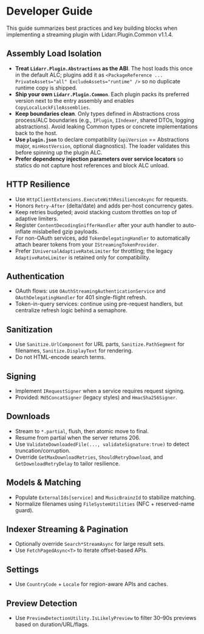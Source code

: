 # Developer Guide

This guide summarizes best practices and key building blocks when implementing a streaming plugin with Lidarr.Plugin.Common v1.1.4.

## Assembly Load Isolation
- **Treat `Lidarr.Plugin.Abstractions` as the ABI**. The host loads this once in the default ALC; plugins add it as `<PackageReference ... PrivateAssets="all" ExcludeAssets="runtime" />` so no duplicate runtime copy is shipped.
- **Ship your own `Lidarr.Plugin.Common`**. Each plugin packs its preferred version next to the entry assembly and enables `CopyLocalLockFileAssemblies`.
- **Keep boundaries clean**. Only types defined in Abstractions cross process/ALC boundaries (e.g., `IPlugin`, `IIndexer`, shared DTOs, logging abstractions). Avoid leaking Common types or concrete implementations back to the host.
- **Use `plugin.json`** to declare compatibility (`apiVersion` == Abstractions major, `minHostVersion`, optional diagnostics). The loader validates this before spinning up the plugin ALC.
- **Prefer dependency injection parameters over service locators** so statics do not capture host references and block ALC unload.

## HTTP Resilience
- Use `HttpClientExtensions.ExecuteWithResilienceAsync` for requests.
- Honors `Retry-After` (delta/date) and adds per-host concurrency gates.
- Keep retries budgeted; avoid stacking custom throttles on top of adaptive limiters.
- Register `ContentDecodingSnifferHandler` after your auth handler to auto-inflate mislabelled gzip payloads.
- For non-OAuth services, add `TokenDelegatingHandler` to automatically attach bearer tokens from your `IStreamingTokenProvider`.
- Prefer `IUniversalAdaptiveRateLimiter` for throttling; the legacy `AdaptiveRateLimiter` is retained only for compatibility.

## Authentication
- OAuth flows: use `OAuthStreamingAuthenticationService` and `OAuthDelegatingHandler` for 401 single-flight refresh.
- Token-in-query services: continue using pre-request handlers, but centralize refresh logic behind a semaphore.

## Sanitization
- Use `Sanitize.UrlComponent` for URL parts, `Sanitize.PathSegment` for filenames, `Sanitize.DisplayText` for rendering.
- Do not HTML-encode search terms.

## Signing
- Implement `IRequestSigner` when a service requires request signing.
- Provided: `Md5ConcatSigner` (legacy styles) and `HmacSha256Signer`.

## Downloads
- Stream to `*.partial`, flush, then atomic move to final.
- Resume from partial when the server returns 206.
- Use `ValidateDownloadedFile(..., validateSignature:true)` to detect truncation/corruption.
- Override `GetMaxDownloadRetries`, `ShouldRetryDownload`, and `GetDownloadRetryDelay` to tailor resilience.

## Models & Matching
- Populate `ExternalIds[service]` and `MusicBrainzId` to stabilize matching.
- Normalize filenames using `FileSystemUtilities` (NFC + reserved-name guard).

## Indexer Streaming & Pagination
- Optionally override `Search*StreamAsync` for large result sets.
- Use `FetchPagedAsync<T>` to iterate offset-based APIs.

## Settings
- Use `CountryCode` + `Locale` for region-aware APIs and caches.

## Preview Detection
- Use `PreviewDetectionUtility.IsLikelyPreview` to filter 30–90s previews based on duration/URL/flags.



